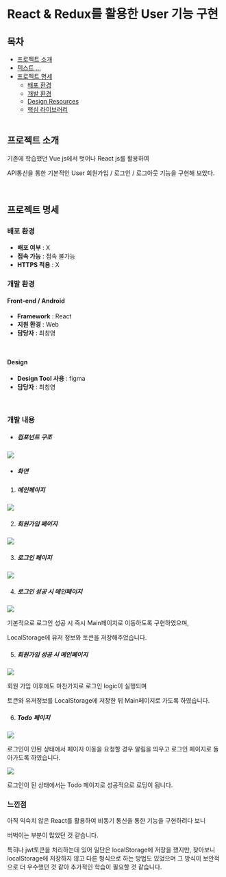 # React & Redux를 활용한 User 기능 구현

## 목차

- [프로젝트 소개](#프로젝트-소개)   
- [텍스트 ... ](#프로젝트-소개)   
- [프로젝트 명세](#프로젝트-명세)
  - [배포 환경](#배포-환경)
  - [개발 환경](#개발-환경)
  - [Design Resources](#design-resources)
  - [핵심 라이브러리](#핵심-라이브러리)
  <br>

## 프로젝트 소개
기존에 학습했던 Vue js에서 벗어나 React js를 활용하여

API통신을 통한 기본적인 User 회원가입 / 로그인 / 로그아웃 기능을 구현해 보았다.

<br>

## 프로젝트 명세



### 배포 환경
- __배포 여부__ : X
- __접속 가능__ : 접속 불가능
- __HTTPS 적용__ : X
  <br>

### 개발 환경
#### Front-end / Android
- __Framework__ : React
- __지원 환경__ : Web
- __담당자__ : 최창영
<br>

#### Design
- __Design Tool 사용__ : figma
- __담당자__ : 최창영
<br>

### 개발 내용

- ##### 컴포넌트 구조

![](README.assets/02.jpg)



- ##### 화면

1. ##### 메인페이지

![](README.assets/01.jpg)





2. ##### 회원가입 페이지

![](README.assets/03.jpg)



3. ##### 로그인 페이지

![](README.assets/04.jpg)

4. ##### 로그인 성공 시 메인페이지

![](README.assets/05.jpg)

기본적으로 로그인 성공 시 즉시 Main페이지로 이동하도록 구현하였으며,

LocalStorage에 유저 정보와 토큰을 저장해주었습니다.



5. ##### 회원가입 성공 시 메인페이지

![](README.assets/06.jpg)

회원 가입 이후에도 마찬가지로 로그인 logic이 실행되며 

토큰와 유저정보를 LocalStorage에 저장한 뒤 Main페이지로 가도록 하였습니다.



6. ##### Todo 페이지

![](README.assets/07.jpg)

로그인이 안된 상태에서 페이지 이동을 요청할 경우 알림을 띄우고 로그인 페이지로 돌아가도록 하였습니다.

![](README.assets/08.jpg)

로그인이 된 상태에서는 Todo 페이지로 성공적으로 로딩이 됩니다.





### 느낀점

아직 익숙치 않은 React를 활용하여 비동기 통신을 통한 기능을 구현하려다 보니

버벅이는 부분이 많았던 것 같습니다.

특히나 jwt토큰을 처리하는데 있어 일단은 localStorage에 저장을 했지만, 찾아보니 localStorage에 저장하지 않고 다른 형식으로 하는 방법도 있었으며 그 방식이 보안적으로 더 우수했던 것 같아 추가적인 학습이 필요할 것 같습니다.
